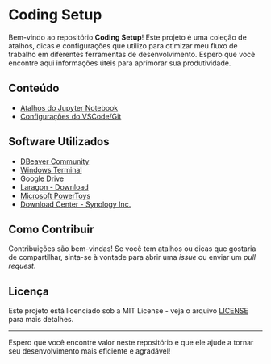 # Coding Setup

Bem-vindo ao repositório **Coding Setup**! Este projeto é uma coleção de atalhos, dicas e configurações que utilizo para otimizar meu fluxo de trabalho em diferentes ferramentas de desenvolvimento. Espero que você encontre aqui informações úteis para aprimorar sua produtividade.

## Conteúdo

-   [Atalhos do Jupyter Notebook](jupyter_shortcuts.md)
-   [Configurações do VSCode/Git](bash.bashrc.md)

## Software Utilizados

-   [DBeaver Community](https://dbeaver.io/)
-   [Windows Terminal](https://apps.microsoft.com/detail/9n0dx20hk701?rtc=1&hl=pt-br&gl=BR)
-   [Google Drive](https://workspace.google.com/intl/pt-BR/products/drive/#download)
-   [Laragon - Download](https://laragon.org/download/)
-   [Microsoft PowerToys](https://learn.microsoft.com/pt-br/windows/powertoys/)
-   [Download Center - Synology Inc.](https://www.synology.com/en-br/support/download/DS223j?version=7.2#system)

## Como Contribuir

Contribuições são bem-vindas! Se você tem atalhos ou dicas que gostaria de compartilhar, sinta-se à vontade para abrir uma _issue_ ou enviar um _pull request_.

## Licença

Este projeto está licenciado sob a MIT License - veja o arquivo [LICENSE](LICENSE) para mais detalhes.

---

Espero que você encontre valor neste repositório e que ele ajude a tornar seu desenvolvimento mais eficiente e agradável!
